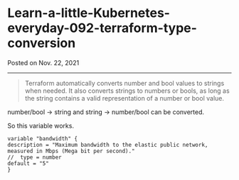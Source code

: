# Learn-a-little-Kubernetes-everyday-092-terraform-type-conversion

Posted on Nov. 22, 2021

---

>Terraform automatically converts number and bool values to strings when needed. It also converts strings to numbers or
> bools, as long as the string contains a valid representation of a number or bool value.

number/bool -> string  and string → number/bool can be converted.

So this variable works.
```
variable "bandwidth" {
description = "Maximum bandwidth to the elastic public network, measured in Mbps (Mega bit per second)."
//  type = number
default = "5"
}
```



